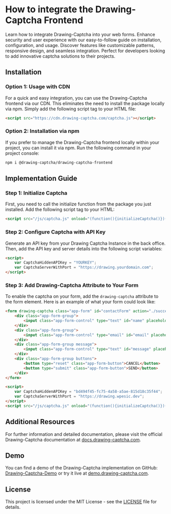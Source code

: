 # How to integrate the Drawing-Captcha Frontend

Learn how to integrate Drawing-Captcha into your web forms. Enhance security and user experience with our easy-to-follow guide on installation, configuration, and usage. Discover features like customizable patterns, responsive design, and seamless integration. Perfect for developers looking to add innovative captcha solutions to their projects.

## Installation

### Option 1: Usage with CDN

For a quick and easy integration, you can use the Drawing-Captcha frontend via our CDN. This eliminates the need to install the package locally via npm. Simply add the following script tag to your HTML file:

```html
<script src="https://cdn.drawing-captcha.com/captcha.js"></script>
```

### Option 2: Installation via npm

If you prefer to manage the Drawing-Captcha frontend locally within your project, you can install it via npm. Run the following command in your project console:

```bash
npm i @drawing-captcha/drawing-captcha-frontend
```

## Implementation Guide

### Step 1: Initialize Captcha

First, you need to call the initialize function from the package you just installed. Add the following script tag to your HTML:

```html
<script src="/js/captcha.js" onload="(function(){initializeCaptcha()})()"></script>
```

### Step 2: Configure Captcha with API Key

Generate an API key from your Drawing Captcha Instance in the back office. Then, add the API key and server details into the following script variables:

```html
<script>
    var CaptchaHiddenAPIKey = "YOURKEY";
    var CaptchaServerWithPort = "https://drawing.yourdomain.com";
</script> 
```

### Step 3: Add Drawing-Captcha Attribute to Your Form

To enable the captcha on your form, add the `drawing-captcha` attribute to the form element. Here is an example of what your form could look like:

```html
<form drawing-captcha class="app-form" id="contactForm" action="./success.html">
    <div class="app-form-group">
        <input class="app-form-control" type="text" id="name" placeholder="Your Name" required>
    </div>
    <div class="app-form-group">
        <input class="app-form-control" type="email" id="email" placeholder="EMAIL" required>
    </div>
    <div class="app-form-group message">
        <input class="app-form-control" type="text" id="message" placeholder="MESSAGE" required>
    </div>
    <div class="app-form-group buttons">
        <button type="reset" class="app-form-button">CANCEL</button>
        <button type="submit" class="app-form-button">SEND</button>
    </div>
</form>

<script>
    var CaptchaHiddenAPIKey = "bd494f45-fc75-4a58-a5ae-815d18c35f44";
    var CaptchaServerWithPort = "https://drawing.wpesic.dev";
</script> 
<script src="/js/captcha.js" onload="(function(){initializeCaptcha()})()"></script>
```

## Additional Resources

For further information and detailed documentation, please visit the official Drawing-Captcha documentation at [docs.drawing-captcha.com](https://docs.drawing-captcha.com).

## Demo

You can find a demo of the Drawing-Captcha implementation on GitHub: [Drawing-Captcha-Demo](https://github.com/Drawing-Captcha/Drawing-Captcha-Demo) or try it live at [demo.drawing-captcha.com](https://demo.drawing-captcha.com).

## License

This project is licensed under the MIT License - see the [LICENSE](LICENSE) file for details.

